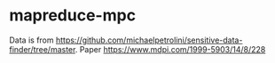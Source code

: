 # mapreduce-mpc
Data is from https://github.com/michaelpetrolini/sensitive-data-finder/tree/master. Paper https://www.mdpi.com/1999-5903/14/8/228
